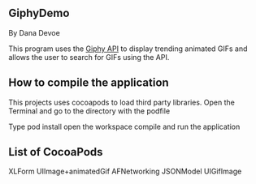 GiphyDemo
-------------------

By Dana Devoe

This program uses the [Giphy API](https://github.com/Giphy/GiphyAPI) to display trending animated GIFs and allows the user to search for GIFs using the API.

How to compile the application
--------------------------------
This projects uses cocoapods to load third party libraries.
Open the Terminal and go to the directory with the podfile

Type pod install
open the workspace
compile and run the application

List of CocoaPods
---------------------------------
XLForm
UIImage+animatedGif
AFNetworking
JSONModel
UIGifImage





